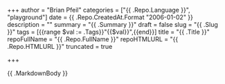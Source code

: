 +++
author = "Brian Pfeil"
categories = ["{{ .Repo.Language }}", "playground"]
date = {{ .Repo.CreatedAt.Format "2006-01-02" }}
description = ""
summary = "{{ .Summary }}"
draft = false
slug = "{{ .Slug }}"
tags = [{{range $val := .Tags}}"{{$val}}",{{end}}]
title = "{{ .Title }}"
repoFullName = "{{ .Repo.FullName }}"
repoHTMLURL = "{{ .Repo.HTMLURL }}"
truncated = true

+++

{{ .MarkdownBody }}
